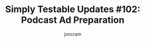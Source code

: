---
title: "Simply Testable Updates #102: Podcast Ad Preparation"
author: joncram
newsletter:
    issue_number: 102nd
    url: https://us5.campaign-archive1.com/?u=ac75e33d993d2b502e333ddd0&amp;id=28254f3ae6
    highlights:
      - TMS Podcast Ad Preparation
      - TMS Ad Landing Page
      - Accepting Coupons/Discount Codes
    closing_sentence: Expect the next newsletter in a week from now on 20 August 2014
---